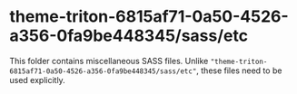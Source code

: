 # theme-triton-6815af71-0a50-4526-a356-0fa9be448345/sass/etc

This folder contains miscellaneous SASS files. Unlike `"theme-triton-6815af71-0a50-4526-a356-0fa9be448345/sass/etc"`, these files
need to be used explicitly.
